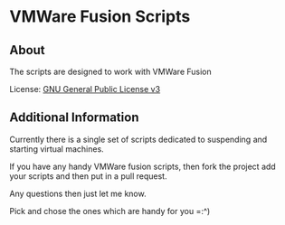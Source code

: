 # VMWare Fusion Scripts #

About
--------
The scripts are designed to work with VMWare Fusion

License: [GNU General Public License v3][1]

Additional Information
---------

Currently there is a single set of scripts dedicated to suspending and starting virtual machines.

If you have any handy VMWare fusion scripts, then fork the project add your scripts and then put in a pull request. 

Any questions then just let me know.

Pick and chose the ones which are handy for you =:^)

  [1]: http://www.gnu.org/licenses/gpl.html


